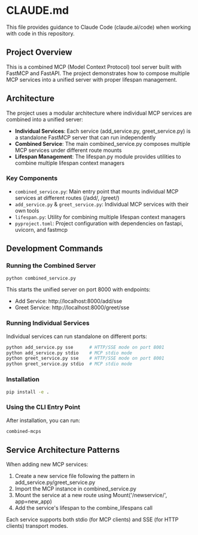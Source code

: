 # CLAUDE.md

This file provides guidance to Claude Code (claude.ai/code) when working with code in this repository.

## Project Overview

This is a combined MCP (Model Context Protocol) tool server built with FastMCP and FastAPI. The project demonstrates how to compose multiple MCP services into a unified server with proper lifespan management.

## Architecture

The project uses a modular architecture where individual MCP services are combined into a unified server:

- **Individual Services**: Each service (add_service.py, greet_service.py) is a standalone FastMCP server that can run independently
- **Combined Service**: The main combined_service.py composes multiple MCP services under different route mounts
- **Lifespan Management**: The lifespan.py module provides utilities to combine multiple lifespan context managers

### Key Components

- `combined_service.py`: Main entry point that mounts individual MCP services at different routes (/add/, /greet/)
- `add_service.py` & `greet_service.py`: Individual MCP services with their own tools
- `lifespan.py`: Utility for combining multiple lifespan context managers
- `pyproject.toml`: Project configuration with dependencies on fastapi, uvicorn, and fastmcp

## Development Commands

### Running the Combined Server
```bash
python combined_service.py
```
This starts the unified server on port 8000 with endpoints:
- Add Service: http://localhost:8000/add/sse
- Greet Service: http://localhost:8000/greet/sse

### Running Individual Services
Individual services can run standalone on different ports:
```bash
python add_service.py sse      # HTTP/SSE mode on port 8001
python add_service.py stdio    # MCP stdio mode
python greet_service.py sse    # HTTP/SSE mode on port 8001
python greet_service.py stdio  # MCP stdio mode
```

### Installation
```bash
pip install -e .
```

### Using the CLI Entry Point
After installation, you can run:
```bash
combined-mcps
```

## Service Architecture Patterns

When adding new MCP services:
1. Create a new service file following the pattern in add_service.py/greet_service.py
2. Import the MCP instance in combined_service.py
3. Mount the service at a new route using Mount('/newservice/', app=new_app)
4. Add the service's lifespan to the combine_lifespans call

Each service supports both stdio (for MCP clients) and SSE (for HTTP clients) transport modes.